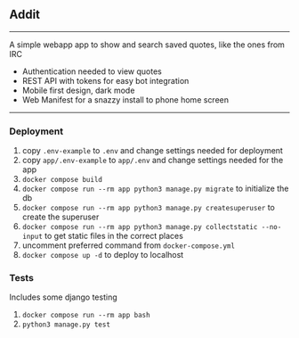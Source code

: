## Addit

---

A simple webapp app to show and search saved quotes,
like the ones from IRC

- Authentication needed to view quotes
- REST API with tokens for easy bot integration
- Mobile first design, dark mode
- Web Manifest for a snazzy install to phone home screen

---
### Deployment
1. copy `.env-example` to `.env` and change settings needed for deployment
2. copy `app/.env-example` to `app/.env` and change settings needed for the app
3. `docker compose build`
4. `docker compose run --rm app python3 manage.py migrate` to initialize the db
5. `docker compose run --rm app python3 manage.py createsuperuser` to create the superuser
6. `docker compose run --rm app python3 manage.py collectstatic --no-input` to get static files in the correct places
7. uncomment preferred command from `docker-compose.yml`
8. `docker compose up -d` to deploy to localhost

### Tests
Includes some django testing
1. `docker compose run --rm app bash`
2. `python3 manage.py test`
